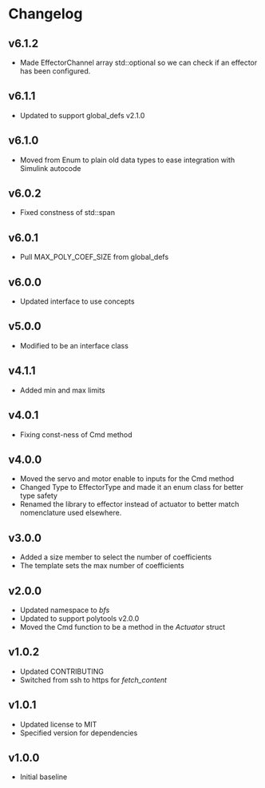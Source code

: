 # Changelog

## v6.1.2
- Made EffectorChannel array std::optional so we can check if an effector has been configured.

## v6.1.1
- Updated to support global_defs v2.1.0

## v6.1.0
- Moved from Enum to plain old data types to ease integration with Simulink autocode

## v6.0.2
- Fixed constness of std::span

## v6.0.1
- Pull MAX_POLY_COEF_SIZE from global_defs

## v6.0.0
- Updated interface to use concepts

## v5.0.0
- Modified to be an interface class

## v4.1.1
- Added min and max limits

## v4.0.1
- Fixing const-ness of Cmd method

## v4.0.0
- Moved the servo and motor enable to inputs for the Cmd method
- Changed Type to EffectorType and made it an enum class for better type safety
- Renamed the library to effector instead of actuator to better match nomenclature used elsewhere.

## v3.0.0
- Added a size member to select the number of coefficients
- The template sets the max number of coefficients

## v2.0.0
- Updated namespace to *bfs*
- Updated to support polytools v2.0.0
- Moved the Cmd function to be a method in the *Actuator* struct

## v1.0.2
- Updated CONTRIBUTING
- Switched from ssh to https for *fetch_content*

## v1.0.1
- Updated license to MIT
- Specified version for dependencies

## v1.0.0
- Initial baseline
